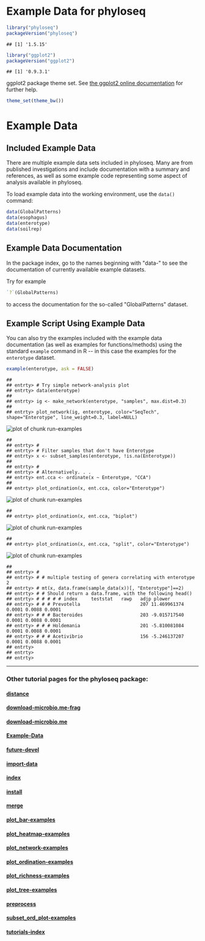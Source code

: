 
<link href="http://joey711.github.com/phyloseq/markdown.css" rel="stylesheet"></link>

# Example Data for phyloseq


```r
library("phyloseq")
packageVersion("phyloseq")
```

```
## [1] '1.5.15'
```

```r
library("ggplot2")
packageVersion("ggplot2")
```

```
## [1] '0.9.3.1'
```


ggplot2 package theme set. See [the ggplot2 online documentation](http://docs.ggplot2.org/current/) for further help.


```r
theme_set(theme_bw())
```



# Example Data
## Included Example Data
There are multiple example data sets included in phyloseq. Many are from published investigations and include documentation with a summary and references, as well as some example code representing some aspect of analysis available in phyloseq.

To load example data into the working environment, use the `data()` command:


```r
data(GlobalPatterns)
data(esophagus)
data(enterotype)
data(soilrep)
```


## Example Data Documentation
In the package index, go to the names beginning with "data-" to see the documentation of currently available example datasets.

Try for example


```r
`?`(GlobalPatterns)
```


to access the documentation for the so-called "GlobalPatterns" dataset.

## Example Script Using Example Data
You can also try the examples included with the example data documentation (as well as examples for functions/methods) using the standard `example` command in R -- in this case the examples for the `enterotype` dataset.


```r
example(enterotype, ask = FALSE)
```

```
## 
## entrty> # Try simple network-analysis plot
## entrty> data(enterotype)
## 
## entrty> ig <- make_network(enterotype, "samples", max.dist=0.3)
## 
## entrty> plot_network(ig, enterotype, color="SeqTech", shape="Enterotype", line_weight=0.3, label=NULL)
```

![plot of chunk run-examples](figure/run-examples1.png) 

```
## 
## entrty> #
## entrty> # Filter samples that don't have Enterotype
## entrty> x <- subset_samples(enterotype, !is.na(Enterotype))
## 
## entrty> #
## entrty> # Alternatively. . .
## entrty> ent.cca <- ordinate(x ~ Enterotype, "CCA")
## 
## entrty> plot_ordination(x, ent.cca, color="Enterotype")
```

![plot of chunk run-examples](figure/run-examples2.png) 

```
## 
## entrty> plot_ordination(x, ent.cca, "biplot")
```

![plot of chunk run-examples](figure/run-examples3.png) 

```
## 
## entrty> plot_ordination(x, ent.cca, "split", color="Enterotype")
```

![plot of chunk run-examples](figure/run-examples4.png) 

```
## 
## entrty> #
## entrty> # # multiple testing of genera correlating with enterotype 2
## entrty> # mt(x, data.frame(sample_data(x))[, "Enterotype"]==2)
## entrty> # # Should return a data.frame, with the following head()
## entrty> # # # # # index     teststat   rawp   adjp plower
## entrty> # # # Prevotella                      207 11.469961374 0.0001 0.0088 0.0001
## entrty> # # # Bacteroides                     203 -9.015717540 0.0001 0.0088 0.0001
## entrty> # # # Holdemania                      201 -5.810081084 0.0001 0.0088 0.0001
## entrty> # # # Acetivibrio                     156 -5.246137207 0.0001 0.0088 0.0001
## entrty> 
## entrty> 
## entrty>
```




---

### Other tutorial pages for the phyloseq package:

#### [distance](distance.html)

#### [download-microbio.me-frag](download-microbio.me-frag.html)

#### [download-microbio.me](download-microbio.me.html)

#### [Example-Data](Example-Data.html)

#### [future-devel](future-devel.html)

#### [import-data](import-data.html)

#### [index](index.html)

#### [install](install.html)

#### [merge](merge.html)

#### [plot_bar-examples](plot_bar-examples.html)

#### [plot_heatmap-examples](plot_heatmap-examples.html)

#### [plot_network-examples](plot_network-examples.html)

#### [plot_ordination-examples](plot_ordination-examples.html)

#### [plot_richness-examples](plot_richness-examples.html)

#### [plot_tree-examples](plot_tree-examples.html)

#### [preprocess](preprocess.html)

#### [subset_ord_plot-examples](subset_ord_plot-examples.html)

#### [tutorials-index](tutorials-index.html)

